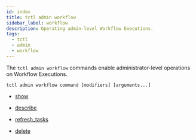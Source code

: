 ```yaml
---
id: index
title: tctl admin workflow
sidebar_label: workflow
description: Operating admin-level Workflow Executions.
tags:
  - tctl
  - admin
  - workflow
---
```


The `tctl admin workflow` commands enable administrator-level operations on Workflow Executions.

`tctl admin workflow command [modifiers] [arguments...]`

- [show](/tctl-v1/admin/workflow/show)

- [describe](/tctl-v1/admin/workflow/describe)

- [refresh_tasks](/tctl-v1/admin/workflow/refresh_tasks)

- [delete](/tctl-v1/admin/workflow/delete)
